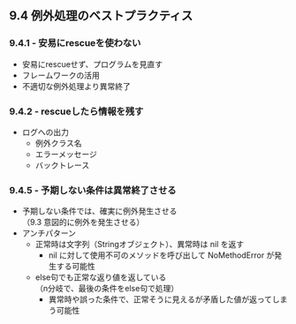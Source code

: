 ## 9.4 例外処理のベストプラクティス

### 9.4.1 - 安易にrescueを使わない

- 安易にrescueせず、プログラムを見直す
- フレームワークの活用
- 不適切な例外処理より異常終了


### 9.4.2 - rescueしたら情報を残す

- ログへの出力
  - 例外クラス名
  - エラーメッセージ
  - バックトレース


### 9.4.5 - 予期しない条件は異常終了させる

- 予期しない条件では、確実に例外発生させる  
  （9.3 意図的に例外を発生させる）
- アンチパターン
  - 正常時は文字列（Stringオブジェクト）、異常時は nil を返す
    - nil に対して使用不可のメソッドを呼び出して NoMethodError が発生する可能性
  - else句でも正常な返り値を返している  
    （n分岐で、最後の条件をelse句で処理）
    - 異常時や誤った条件で、正常そうに見えるが矛盾した値が返ってしまう可能性
